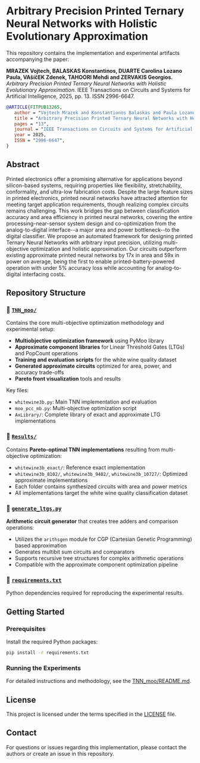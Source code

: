 # Arbitrary Precision Printed Ternary Neural Networks with Holistic Evolutionary Approximation

This repository contains the implementation and experimental artifacts accompanying the paper:

**MRAZEK Vojtech, BALASKAS Konstantinos, DUARTE Carolina Lozano Paula, VAšíčEK Zdenek, TAHOORI Mehdi and ZERVAKIS Georgios.** *Arbitrary Precision Printed Ternary Neural Networks with Holistic Evolutionary Approximation.* IEEE Transactions on Circuits and Systems for Artificial Intelligence, 2025, pp. 13. ISSN 2996-6647.

```bibtex
@ARTICLE{FITPUB13265,
   author = "Vojtech Mrazek and Konstantionos Balaskas and Paula Lozano Carolina Duarte and Zdenek Vasicek and Mehdi Tahoori and Georgios Zervakis",
   title = "Arbitrary Precision Printed Ternary Neural Networks with Holistic Evolutionary Approximation",
   pages = "13",
   journal = "IEEE Transactions on Circuits and Systems for Artificial Intelligence",
   year = 2025,
   ISSN = "2996-6647",
}
```

## Abstract
Printed electronics offer a promising alternative for applications beyond silicon-based systems, requiring properties like flexibility, stretchability, conformality, and ultra-low fabrication costs. Despite the large feature sizes in printed electronics, printed neural networks have attracted attention for meeting target application requirements, though realizing complex circuits remains challenging. This work bridges the gap between classification accuracy and area efficiency in printed neural networks, covering the entire processing-near-sensor system design and co-optimization from the analog-to-digital interface--a major area and power bottleneck--to the digital classifier. We propose an automated framework for designing printed Ternary Neural Networks with arbitrary input precision, utilizing multi-objective optimization and holistic approximation. Our circuits outperform existing approximate printed neural networks by 17x in area and 59x in power on average, being the first to enable printed-battery-powered operation with under 5\% accuracy loss while accounting for analog-to-digital interfacing costs.

## Repository Structure

### 📁 [`TNN_moo/`](TNN_moo/)
Contains the core multi-objective optimization methodology and experimental setup:
- **Multiobjective optimization framework** using PyMoo library
- **Approximate component libraries** for Linear Threshold Gates (LTGs) and PopCount operations
- **Training and evaluation scripts** for the white wine quality dataset
- **Generated approximate circuits** optimized for area, power, and accuracy trade-offs
- **Pareto front visualization** tools and results

Key files:
- `whitewine3b.py`: Main TNN implementation and evaluation
- `moo_pcc_mb.py`: Multi-objective optimization script
- `AxLibrary/`: Complete library of exact and approximate LTG implementations

### 📁 [`Results/`](Results/)
Contains **Pareto-optimal TNN implementations** resulting from multi-objective optimization:
- `whitewine3b_exact/`: Reference exact implementation
- `whitewine3b_8102/`, `whitewine3b_9402/`, `whitewine3b_10727/`: Optimized approximate implementations
- Each folder contains synthesized circuits with area and power metrics
- All implementations target the white wine quality classification dataset

### 📄 [`generate_ltgs.py`](generate_ltgs.py)
**Arithmetic circuit generator** that creates tree adders and comparison operations:
- Utilizes the `arithsgen` module for CGP (Cartesian Genetic Programming) based approximation
- Generates multibit sum circuits and comparators
- Supports recursive tree structures for complex arithmetic operations
- Compatible with the approximate component optimization pipeline

### 📄 [`requirements.txt`](requirements.txt)
Python dependencies required for reproducing the experimental results.

## Getting Started

### Prerequisites
Install the required Python packages:
```bash
pip install -r requirements.txt
```

### Running the Experiments
For detailed instructions and methodology, see the [TNN_moo/README.md](TNN_moo/README.md).

## License

This project is licensed under the terms specified in the [LICENSE](LICENSE) file.

## Contact

For questions or issues regarding this implementation, please contact the authors or create an issue in this repository.

